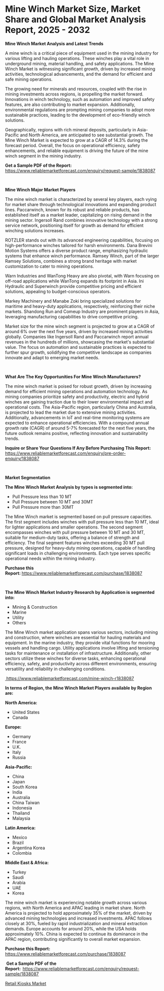 <p><h1>Mine Winch Market Size, Market Share and Global Market Analysis Report, 2025 - 2032</h1></p><p><strong>Mine Winch Market Analysis and Latest Trends</strong></p>
<p><p>A mine winch is a critical piece of equipment used in the mining industry for various lifting and hauling operations. These winches play a vital role in underground mining, material handling, and safety applications. The Mine Winch Market is witnessing significant growth, driven by increased mining activities, technological advancements, and the demand for efficient and safe mining operations.</p><p>The growing need for minerals and resources, coupled with the rise in mining investments across regions, is propelling the market forward. Innovations in winch technology, such as automation and improved safety features, are also contributing to market expansion. Additionally, environmental regulations are prompting mining companies to adopt more sustainable practices, leading to the development of eco-friendly winch solutions.</p><p>Geographically, regions with rich mineral deposits, particularly in Asia-Pacific and North America, are anticipated to see substantial growth. The Mine Winch Market is expected to grow at a CAGR of 14.3% during the forecast period. Overall, the focus on operational efficiency, safety enhancements, and reliable equipment is driving the future of the mine winch segment in the mining industry.</p></p>
<p><strong>Get a Sample PDF of the Report:&nbsp;</strong> <a href="https://www.reliablemarketforecast.com/enquiry/request-sample/1838087?utm_campaign=2253&utm_medium=2&utm_source=Github&utm_content=ia&utm_term=18022025&utm_id=mine-winch">https://www.reliablemarketforecast.com/enquiry/request-sample/1838087</a></p>
<p>&nbsp;</p>
<p><strong>Mine Winch Major Market Players</strong></p>
<p><p>The mine winch market is characterized by several key players, each vying for market share through technological innovations and expanding product lines. Paccarwinch, known for its robust and reliable products, has established itself as a market leader, capitalizing on rising demand in the mining sector. Ingersoll Rand combines innovative technology with a strong service network, positioning itself for growth as demand for efficient winching solutions increases.</p><p>ROTZLER stands out with its advanced engineering capabilities, focusing on high-performance winches tailored for harsh environments. Dana Brevini Motion Systems offers a diverse product range, emphasizing hydraulic systems that enhance winch performance. Ramsey Winch, part of the larger Ramsey Solutions, combines a strong brand heritage with market customization to cater to mining operations.</p><p>Warn Industries and WanTong Heavy are also pivotal, with Warn focusing on off-road applications while WanTong expands its footprint in Asia. Ini Hydraulic and Superwinch provide competitive pricing and efficient solutions, appealing to budget-conscious operators.</p><p>Markey Machinery and Manabe Zoki bring specialized solutions for maritime and heavy-duty applications, respectively, reinforcing their niche markets. Shandong Run and Comeup Industry are prominent players in Asia, leveraging manufacturing capabilities to drive competitive pricing.</p><p>Market size for the mine winch segment is projected to grow at a CAGR of around 6% over the next five years, driven by increased mining activities globally. Companies like Ingersoll Rand and Paccarwinch report annual revenues in the hundreds of millions, showcasing the market's substantial value. The focus on automation and sustainable practices is expected to further spur growth, solidifying the competitive landscape as companies innovate and adapt to emerging market needs.</p></p>
<p>&nbsp;</p>
<p><strong>What Are The Key Opportunities For Mine Winch Manufacturers?</strong></p>
<p><p>The mine winch market is poised for robust growth, driven by increasing demand for efficient mining operations and automation technology. As mining companies prioritize safety and productivity, electric and hybrid winches are gaining traction due to their lower environmental impact and operational costs. The Asia-Pacific region, particularly China and Australia, is projected to lead the market due to extensive mining activities. Additionally, advancements in IoT and real-time monitoring systems are expected to enhance operational efficiencies. With a compound annual growth rate (CAGR) of around 5-7% forecasted for the next five years, the future outlook remains positive, reflecting innovation and sustainability trends.</p></p>
<p><strong>Inquire or Share Your Questions If Any Before Purchasing This Report:</strong> <a href="https://www.reliablemarketforecast.com/enquiry/pre-order-enquiry/1838087?utm_campaign=2253&utm_medium=2&utm_source=Github&utm_content=ia&utm_term=18022025&utm_id=mine-winch">https://www.reliablemarketforecast.com/enquiry/pre-order-enquiry/1838087</a></p>
<p>&nbsp;</p>
<p><strong>Market Segmentation</strong></p>
<p><strong>The Mine Winch Market Analysis by types is segmented into:</strong></p>
<p><ul><li>Pull Pressure less than 10 MT</li><li>Pull Pressure between 10 MT and 30MT</li><li>Pull Pressure more than 30MT</li></ul></p>
<p><p>The Mine Winch market is segmented based on pull pressure capacities. The first segment includes winches with pull pressure less than 10 MT, ideal for lighter applications and smaller operations. The second segment encompasses winches with pull pressure between 10 MT and 30 MT, suitable for medium-duty tasks, offering a balance of strength and efficiency. The final segment features winches exceeding 30 MT pull pressure, designed for heavy-duty mining operations, capable of handling significant loads in challenging environments. Each type serves specific operational needs within the mining industry.</p></p>
<p><strong>Purchase this Report:&nbsp;</strong><a href="https://www.reliablemarketforecast.com/purchase/1838087?utm_campaign=2253&utm_medium=2&utm_source=Github&utm_content=ia&utm_term=18022025&utm_id=mine-winch">https://www.reliablemarketforecast.com/purchase/1838087</a></p>
<p>&nbsp;</p>
<p><strong>The Mine Winch Market Industry Research by Application is segmented into:</strong></p>
<p><ul><li>Mining & Construction</li><li>Marine</li><li>Utility</li><li>Others</li></ul></p>
<p><p>The Mine Winch market application spans various sectors, including mining and construction, where winches are essential for hauling materials and equipment. In the marine industry, they provide vital functions for mooring vessels and handling cargo. Utility applications involve lifting and tensioning tasks for maintenance or installation of infrastructure. Additionally, other sectors utilize these winches for diverse tasks, enhancing operational efficiency, safety, and productivity across different environments, ensuring versatility and reliability in challenging conditions.</p></p>
<p><a href="https://www.reliablemarketforecast.com/mine-winch-r1838087?utm_campaign=2253&utm_medium=2&utm_source=Github&utm_content=ia&utm_term=18022025&utm_id=mine-winch">&nbsp;https://www.reliablemarketforecast.com/mine-winch-r1838087</a></p>
<p><strong>In terms of Region, the Mine Winch Market Players available by Region are:</strong></p>
<p>
    <p> <strong> North America: </strong>
        <ul>
            <li>United States</li>
            <li>Canada</li>
        </ul>
        </p> 
    <p> <strong> Europe: </strong>
        <ul>
            <li>Germany</li>
            <li>France</li>
            <li>U.K.</li>
            <li>Italy</li>
            <li>Russia</li>
        </ul>
        </p> 
    <p> <strong> Asia-Pacific: </strong>
        <ul>
            <li>China</li>
            <li>Japan</li>
            <li>South Korea</li>
            <li>India</li>
            <li>Australia</li>
            <li>China Taiwan</li>
            <li>Indonesia</li>
            <li>Thailand</li>
            <li>Malaysia</li>
        </ul>
        </p> 
    <p> <strong> Latin America: </strong>
        <ul>
            <li>Mexico</li>
            <li>Brazil</li>
            <li>Argentina Korea</li>
            <li>Colombia</li>
        </ul>
        </p> 
    <p> <strong> Middle East & Africa: </strong>
        <ul>
            <li>Turkey</li>
            <li>Saudi</li>
            <li>Arabia</li>
            <li>UAE</li>
            <li>Korea</li>
        </ul>
    </p>
    </p>
<p><p>The mine winch market is experiencing notable growth across various regions, with North America and APAC leading in market share. North America is projected to hold approximately 35% of the market, driven by advanced mining technologies and increased investments. APAC follows closely at 30%, fueled by rapid industrialization and mineral extraction demands. Europe accounts for around 20%, while the USA holds approximately 10%. China is expected to continue its dominance in the APAC region, contributing significantly to overall market expansion.</p></p>
<p><strong>Purchase this Report: </strong><a href="https://www.reliablemarketforecast.com/purchase/1838087?utm_campaign=2253&utm_medium=2&utm_source=Github&utm_content=ia&utm_term=18022025&utm_id=mine-winch">https://www.reliablemarketforecast.com/purchase/1838087</a></p>
<p>&nbsp;<strong>Get a Sample PDF of the Report:&nbsp;&nbsp;</strong><a href="https://www.reliablemarketforecast.com/enquiry/request-sample/1838087?utm_campaign=2253&utm_medium=2&utm_source=Github&utm_content=ia&utm_term=18022025&utm_id=mine-winch">https://www.reliablemarketforecast.com/enquiry/request-sample/1838087</a></p>
<p><strong></strong></p>
<p><p><a href="https://github.com/risingtrista99259/Market-Research-Report-List-1/blob/main/retail-kiosks-market.md?utm_campaign=2253&utm_medium=2&utm_source=Github&utm_content=ia&utm_term=18022025&utm_id=mine-winch">Retail Kiosks Market</a></p></p>